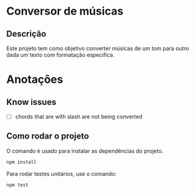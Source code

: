 # Conversor de músicas

## Descrição

Este projeto tem como objetivo converter músicas de um tom para outro dada um texto com formatação especifica.

# Anotações

## Know issues

- [ ] chords that are with slash are not being converted

## Como rodar o projeto

O comando é usado para instalar as dependências do projeto.

```bash
npm install
```

Para rodar testes unitários, use o comando:

```bash
npm test
```
